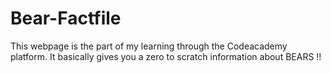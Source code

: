 # Bear-Factfile
This webpage is the part of my learning through the Codeacademy platform. It basically gives you a zero to scratch information about BEARS !!
